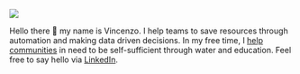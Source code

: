 <a href="https://zms.zalando.com/" target="_blank"><img src="https://zms.zalando.com/app/themes/zms_2020/dist/images/zms_logo.svg"></a>


Hello there 👋 my name is Vincenzo. I help teams to save resources through automation and making data driven decisions. In my free time, I <a href="https://www.hfh.world/" target="_blank" rel="noreferrer">help communities</a> in need to be self-sufficient through water and education. Feel free to say hello via <a href="https://www.linkedin.com/in/galantevincenzo/" target="_blank" rel="noreferrer">LinkedIn</a>.<br> 
